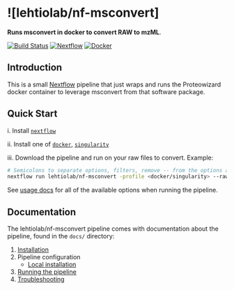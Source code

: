 # ![lehtiolab/nf-msconvert]

**Runs msconvert in docker to convert RAW to mzML**.

[![Build Status](https://travis-ci.com/lehtiolab/nf-msconvert.svg?branch=master)](https://travis-ci.com/lehtiolab/nf-msconvert)
[![Nextflow](https://img.shields.io/badge/nextflow-%E2%89%A50.32.0-brightgreen.svg)](https://www.nextflow.io/)
[![Docker](https://img.shields.io/docker/automated/nfcore/nf-msconvert.svg)](https://hub.docker.com/r/nfcore/nf-msconvert)

## Introduction

This is a small [Nextflow](https://www.nextflow.io) pipeline that just wraps and runs the Proteowizard docker container to leverage msconvert from that software package.

## Quick Start

i. Install [`nextflow`](https://nf-co.re/usage/installation)

ii. Install one of [`docker`](https://docs.docker.com/engine/installation/), [`singularity`](https://www.sylabs.io/guides/3.0/user-guide/)

iii. Download the pipeline and run on your raw files to convert. Example:

```bash
# Semicolons to separate options, filters, remove -- from the options as they are otherwise passed to nextflow
nextflow run lehtiolab/nf-msconvert -profile <docker/singularity> --raws '/path/to/*.raw' --options 'mz5;numpressAll' --filters '"peakPicking true 2";"precursorRefine"'
```

See [usage docs](docs/usage.md) for all of the available options when running the pipeline.

## Documentation

The lehtiolab/nf-msconvert pipeline comes with documentation about the pipeline, found in the `docs/` directory:

1. [Installation](https://nf-co.re/usage/installation)
2. Pipeline configuration
    * [Local installation](https://nf-co.re/usage/local_installation)
3. [Running the pipeline](docs/usage.md)
4. [Troubleshooting](https://nf-co.re/usage/troubleshooting)
